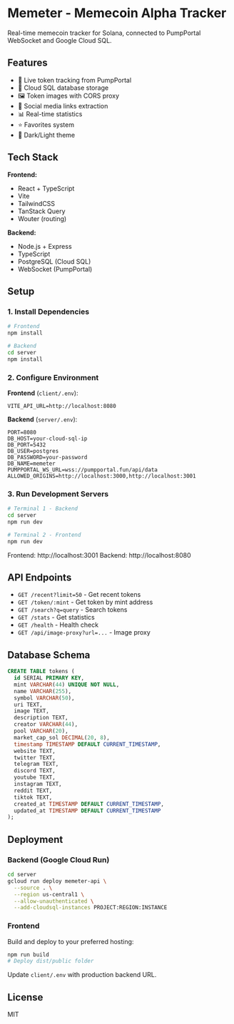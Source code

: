 # Memeter - Memecoin Alpha Tracker

Real-time memecoin tracker for Solana, connected to PumpPortal WebSocket and Google Cloud SQL.

## Features

- 🔴 Live token tracking from PumpPortal
- 💾 Cloud SQL database storage
- 🖼️ Token images with CORS proxy
- 🔗 Social media links extraction
- 📊 Real-time statistics
- ⭐ Favorites system
- 🌙 Dark/Light theme

## Tech Stack

**Frontend:**
- React + TypeScript
- Vite
- TailwindCSS
- TanStack Query
- Wouter (routing)

**Backend:**
- Node.js + Express
- TypeScript
- PostgreSQL (Cloud SQL)
- WebSocket (PumpPortal)

## Setup

### 1. Install Dependencies

```bash
# Frontend
npm install

# Backend
cd server
npm install
```

### 2. Configure Environment

**Frontend** (`client/.env`):
```env
VITE_API_URL=http://localhost:8080
```

**Backend** (`server/.env`):
```env
PORT=8080
DB_HOST=your-cloud-sql-ip
DB_PORT=5432
DB_USER=postgres
DB_PASSWORD=your-password
DB_NAME=memeter
PUMPPORTAL_WS_URL=wss://pumpportal.fun/api/data
ALLOWED_ORIGINS=http://localhost:3000,http://localhost:3001
```

### 3. Run Development Servers

```bash
# Terminal 1 - Backend
cd server
npm run dev

# Terminal 2 - Frontend
npm run dev
```

Frontend: http://localhost:3001
Backend: http://localhost:8080

## API Endpoints

- `GET /recent?limit=50` - Get recent tokens
- `GET /token/:mint` - Get token by mint address
- `GET /search?q=query` - Search tokens
- `GET /stats` - Get statistics
- `GET /health` - Health check
- `GET /api/image-proxy?url=...` - Image proxy

## Database Schema

```sql
CREATE TABLE tokens (
  id SERIAL PRIMARY KEY,
  mint VARCHAR(44) UNIQUE NOT NULL,
  name VARCHAR(255),
  symbol VARCHAR(50),
  uri TEXT,
  image TEXT,
  description TEXT,
  creator VARCHAR(44),
  pool VARCHAR(20),
  market_cap_sol DECIMAL(20, 8),
  timestamp TIMESTAMP DEFAULT CURRENT_TIMESTAMP,
  website TEXT,
  twitter TEXT,
  telegram TEXT,
  discord TEXT,
  youtube TEXT,
  instagram TEXT,
  reddit TEXT,
  tiktok TEXT,
  created_at TIMESTAMP DEFAULT CURRENT_TIMESTAMP,
  updated_at TIMESTAMP DEFAULT CURRENT_TIMESTAMP
);
```

## Deployment

### Backend (Google Cloud Run)

```bash
cd server
gcloud run deploy memeter-api \
  --source . \
  --region us-central1 \
  --allow-unauthenticated \
  --add-cloudsql-instances PROJECT:REGION:INSTANCE
```

### Frontend

Build and deploy to your preferred hosting:

```bash
npm run build
# Deploy dist/public folder
```

Update `client/.env` with production backend URL.

## License

MIT
